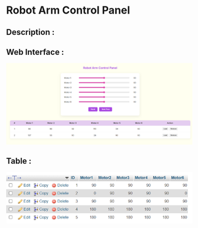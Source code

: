 # Robot Arm Control Panel

## Description : 

## Web Interface : 
![alt text]( https://github.com/Ruwaa-A/Robot_Arm_Control_Panel/blob/main/Web%20Interface.png )

## Table : 
![alt text](https://github.com/Ruwaa-A/Robot_Arm_Control_Panel/blob/main/Pose_Table.png )

